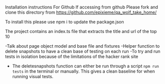 
Installation instructions
For Github
If accessing from github Please fork and clone this directory from https://github.com/epixieme/qa_wolf_take_home/


To install this please use npm i to update the package.json

The project contains an index.ts file that extracts the title and url of the top 10 

-Talk about page object model and base file and fixtures
-Helper function to delete snapshots to have a clean base of testing on each run
-To try and run tests in isolation because of the limitations of the hacker rank site
- The deletesnapshots function can either be run through a script `npm run tests` in the terminal or manually. This gives a clean baseline for when running visual tests.
